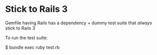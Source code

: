 Stick to Rails 3
================

Gemfile having Rails has a dependency + dummy test suite that *always* stick to Rails 3

To run the test suite:

  $ bundle exec ruby test.rb
